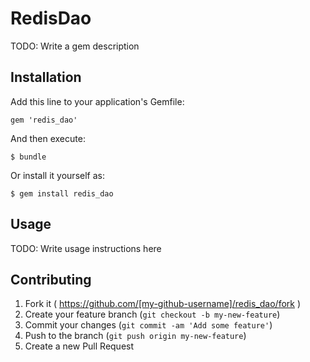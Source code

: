 # RedisDao

TODO: Write a gem description

## Installation

Add this line to your application's Gemfile:

    gem 'redis_dao'

And then execute:

    $ bundle

Or install it yourself as:

    $ gem install redis_dao

## Usage

TODO: Write usage instructions here

## Contributing

1. Fork it ( https://github.com/[my-github-username]/redis_dao/fork )
2. Create your feature branch (`git checkout -b my-new-feature`)
3. Commit your changes (`git commit -am 'Add some feature'`)
4. Push to the branch (`git push origin my-new-feature`)
5. Create a new Pull Request
